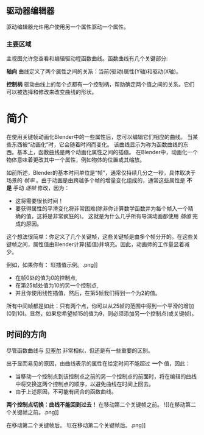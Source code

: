 ## 驱动器编辑器
驱动编辑器允许用户使用另一个属性驱动一个属性。

### 主要区域
主视图允许您查看和编辑驱动程函数曲线。函数曲线有几个关键部分:

**轴向**
曲线定义了两个属性之间的关系：当前(驱动)属性(Y轴)和驱动(X轴)。

**控制柄**
驱动曲线上的每个点都有一个控制柄，帮助确定两个值之间的关系。它们可以被选择和修改来改变曲线的形状。

# 简介
在使用关键帧动画化Blender中的一些属性后，您可以编辑它们相应的曲线。 当某些东西被“动画化”时，它会随着时间而变化。 该曲线显示为称为函数曲线的东西。基本上，函数曲线是两个动画化属性之间的插值。 在Blender中，动画化一个物体意味着更改其中一个属性，例如物体的位置或其缩放。

如前所述，Blender的基本时间单位是“帧”，通常仅持续几分之一秒，具体取决于场景的 _帧率_ 。由于动画是由跨越多个帧的增量变化组成的，通常这些属性是 **不是** 手动 _逐帧_ 修改，因为：
-   这将需要很长时间！
-   要获得属性的平滑变化将非常困难(除非你计算数学函数并为每个帧入一个精确的值，这将是非常疯狂的)。
这就是为什么几乎所有导演动画都使用 _插值_ 完成的原因。

这个想法很简单：你定义了几个关键帧，这些关键帧是由多个帧分开的。在这些关键帧之间，属性值由Blender计算(插值)并填充。因此，动画师的工作量显着减少。

例如，如果你有：
![[插值示例。.png]]

-   在帧0处的值为0的控制点,
-   在第25帧处值为10的另一个控制点,
-   并且你使用线性插值，然后，在第5帧我们得到一个为2的值。 

所有中间帧都是如此：只有两个点，你可以从25帧的范围中得到一个平滑的增加(0到10)。显然，如果您希望帧15的值为9，则必须添加另一个控制点(或关键帧)。

## 时间的方向

尽管函数曲线与 [贝塞尔](https://docs.blender.org/manual/zh-hans/3.0/modeling/curves/structure.html#curve-bezier) 非常相似，但还是有一些重要的区别。

出于显而易见的原因，由曲线表示的属性在给定时间不能超过 **一个** 值，因此：
-   当移动一个控制点到该控制点之前的另一个控制点的前面时，将在编辑的曲线中将交换这两个控制点的顺序，以避免曲线在时间上回去。
-   由于上述原因，不可能有闭合的函数曲线。

**两个控制点切换：曲线不能回到过去！**
在移动第二个关键帧之前。
![[在移动第二个关键帧之前。.png]]

在移动第二个关键帧后。
![[在移动第二个关键帧后。.png]]